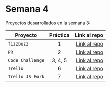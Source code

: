 # Semana 4 

Proyectos desarrollados en la semana 3:

| Proyecto | Práctica | Link al repo |
| ------------- |:-------------:| -----:|
|`fizzbuzz`|1|[Link al repo](https://github.com/WollenMoth/fizzbuzz)|
|`PR`|2|[Link al repo](https://github.com/WollenMoth/fizzbuzz-visualpartnership)|
|`Code Challenge`|3, 4, 5|[Link al repo](https://github.com/WollenMoth/visualthinking-api)|
|`Trello`|6|[Link al repo](https://github.com/WollenMoth/trello)|
|`Trello JS Fork`|7|[Link al repo](https://github.com/WollenMoth/trello-js-fork)|
